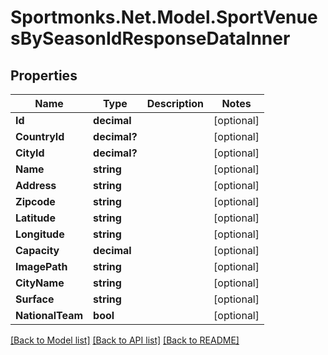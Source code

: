 # Sportmonks.Net.Model.SportVenuesBySeasonIdResponseDataInner

## Properties

Name | Type | Description | Notes
------------ | ------------- | ------------- | -------------
**Id** | **decimal** |  | [optional] 
**CountryId** | **decimal?** |  | [optional] 
**CityId** | **decimal?** |  | [optional] 
**Name** | **string** |  | [optional] 
**Address** | **string** |  | [optional] 
**Zipcode** | **string** |  | [optional] 
**Latitude** | **string** |  | [optional] 
**Longitude** | **string** |  | [optional] 
**Capacity** | **decimal** |  | [optional] 
**ImagePath** | **string** |  | [optional] 
**CityName** | **string** |  | [optional] 
**Surface** | **string** |  | [optional] 
**NationalTeam** | **bool** |  | [optional] 

[[Back to Model list]](../README.md#documentation-for-models) [[Back to API list]](../README.md#documentation-for-api-endpoints) [[Back to README]](../README.md)

